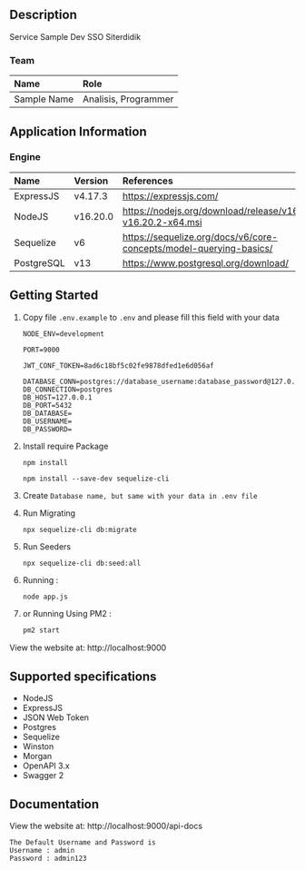## Description
Service Sample Dev SSO Siterdidik

### Team

| Name                                                                   | Role                 |
| :--------------------------------------------------------------------- | :------------------- |
| Sample Name                                                            | Analisis, Programmer |

## Application Information

### Engine

| Name     | Version | References                              |
| :------- | :------ | :-------------------------------------- |
| ExpressJS  | v4.17.3   | https://expressjs.com/                    |
| NodeJS      | v16.20.0     | https://nodejs.org/download/release/v16.20.2/node-v16.20.2-x64.msi |
| Sequelize | v6   | https://sequelize.org/docs/v6/core-concepts/model-querying-basics/                |
| PostgreSQL | v13   | https://www.postgresql.org/download/                |

## Getting Started
1. Copy file `.env.example` to `.env` and please fill this field with your data

    ```.dotenv
    NODE_ENV=development

    PORT=9000

    JWT_CONF_TOKEN=8ad6c18bf5c02fe9878dfed1e6d056af

    DATABASE_CONN=postgres://database_username:database_password@127.0.0.1:5432/database_name
    DB_CONNECTION=postgres
    DB_HOST=127.0.0.1
    DB_PORT=5432
    DB_DATABASE=
    DB_USERNAME=
    DB_PASSWORD=
    ```
2. Install require Package
    ```
    npm install
    ```
    ```
    npm install --save-dev sequelize-cli
    ```
2. Create `Database name, but same with your data in .env file `
2. Run Migrating
    ```
    npx sequelize-cli db:migrate
    ```
2. Run Seeders
    ```
    npx sequelize-cli db:seed:all
    ```
3. Running :
    ```bash
    node app.js
    ```
4. or Running Using PM2 :
    ```bash
    pm2 start
    ```

View the website at: http://localhost:9000

## Supported specifications
- NodeJS
- ExpressJS
- JSON Web Token
- Postgres
- Sequelize
- Winston
- Morgan
- OpenAPI 3.x
- Swagger 2

## Documentation

View the website at: http://localhost:9000/api-docs

```
The Default Username and Password is
Username : admin
Password : admin123
```
